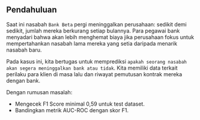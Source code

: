 ## Pendahuluan

Saat ini nasabah `Bank Beta` pergi meninggalkan perusahaan: sedikit demi sedikit, jumlah mereka berkurang setiap bulannya. Para pegawai bank menyadari bahwa akan lebih menghemat biaya jika perusahaan fokus untuk mempertahankan nasabah lama mereka yang setia daripada menarik nasabah baru.

Pada kasus ini, kita bertugas untuk memprediksi `apakah seorang nasabah akan segera meninggalkan bank atau tidak`. Kita memiliki data terkait perilaku para klien di masa lalu dan riwayat pemutusan kontrak mereka dengan bank.

Dengan rumusan masalah:
- Mengecek F1 Score minimal 0,59 untuk test dataset.
- Bandingkan metrik AUC-ROC dengan skor F1.

